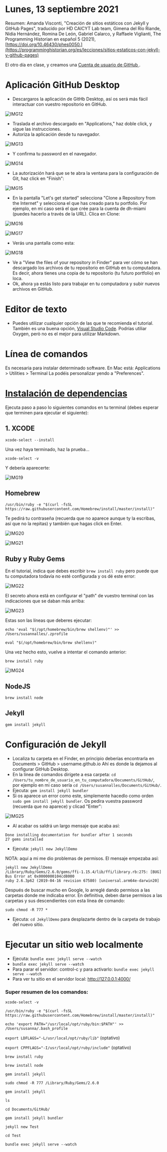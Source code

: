 # Lunes, 13 septiembre 2021

Resumen: Amanda Visconti, "Creación de sitios estáticos con Jekyll y GitHub Pages", traducido por HD CAICYT Lab team, Gimena del Rio Riande, Nidia Hernández, Romina De León, Gabriel Calarco, y Raffaele Viglianti, The Programming Historian en español 5 (2021), [https://doi.org/10.46430/phes0050.](https://programminghistorian.org/es/lecciones/sitios-estaticos-con-jekyll-y-github-pages)

El otro día en clase, y creamos una [Cuenta de usuario de GitHub ](https://programminghistorian.org/es/lecciones/sitios-estaticos-con-jekyll-y-github-pages#cuenta-de-usuario-de-github-).

# Aplicación GitHub Desktop
- Descargaros la aplicación de GitHb Desktop, así os será más fácil interactuar con vuestro repositorio en GitHub.

![IMG12](/img/img12.png)

- Traslada el archivo descargado en "Applications," haz doble click, y sigue las instrucciones.
- Autoriza la aplicación desde tu navegador.

![IMG13](/img/img13.png)

- Y confirma tu password en el navegador.

![IMG14](/img/img14.png)

- La autorización hará que se te abra la ventana para la configuración de Git, haz click en "Finish":

![IMG15](/img/img15.png)

- En la pantalla "Let's get started" selecciona "Clone a Repository from the Internet" y selecciona el que has creado para tu portfolio. Por ejemplo, en mi caso será el que crée para la cuenta de dh-miami (puedes hacerlo a través de la URL). Clica en Clone:

![IMG16](/img/img16.png)

![IMG17](/img/img17.png)

- Verás una pantalla como esta:

![IMG18](/img/img18.png)

- Ve a "View the files of your repository in Finder" para ver cómo se han descargado los archivos de tu repositorio en GitHub en tu computadora. Es decir, ahora tienes una copia de tu repositorio (tu futuro portfolio) en loca.
- Ok, ahora ya estás listo para trabajar en tu computadora y subir nuevos archivos en GitHub.

# Editor de texto
- Puedes utilizar cualquier opción de las que te recomienda el tutorial. También es una buena opción, [Visual Studio Code](https://code.visualstudio.com/). Podrías utiliar Oxygen, però no es el mejor para utilizar Markdown.

# Línea de comandos
Es necesaria para instalar determinado software.
En Mac está: Applications > Utilities > Terminal
La podéis personalizar yendo a "Preferences".

# [Instalación de dependencias](https://programminghistorian.org/es/lecciones/sitios-estaticos-con-jekyll-y-github-pages#instalaci%C3%B3n-de-dependencias-)

Ejecuta paso a paso lo siguientes comandos en tu terminal (debes esperar que terminen para ejecutar el siguiente):

## 1. XCODE
`xcode-select --install`

Una vez haya terminado, haz la prueba...

`xcode-select -v`

Y debería aparecerte:

![IMG19](/img/img19.png)

## Homebrew

`/usr/bin/ruby -e "$(curl -fsSL https://raw.githubusercontent.com/Homebrew/install/master/install)"`

Te pedirá tu contraseña (recuerda que no aparece aunque ty la escribas, así que no la repitas) y también que hagas click en Enter.

![IMG20](/img/img20.png)

![IMG21](/img/img21.png)

 ## Ruby y Ruby Gems

 En el tutorial, indica que debes escribir `brew install ruby` pero puede que tu computadora todavía no esté configurada y os dé este error:

![IMG22](/img/img22.png)

El secreto ahora está en configurar el "path" de vuestro terminal con las indicaciones que se daban más arriba:

![IMG23](/img/img23.png)

Estas son las líneas que deberes ejecutar:

`echo 'eval "$(/opt/homebrew/bin/brew shellenv)"' >> /Users/susannalles/.zprofile`

`eval "$(/opt/homebrew/bin/brew shellenv)"`

Una vez hecho esto, vuelve a intentar el comando anterior:

`brew install ruby`

![IMG24](/img/img24.png)

## NodeJS

`brew install node`

## Jekyll

`gem install jekyll`

# Configuración de Jekyll

- Localiza tu carpeta en el Finder, en principio deberías encontrarla en Documents > GitHub > username.github.io Ahí es donde la dejamos al configurar GitHub Desktop.
- En la línea de comandos dirígete a esa carpeta: `cd /Users/tu_nombre_de_usuario_en_tu_computadora/Documents/GitHub/`, por ejemplo en mi caso sería `cd /Users/susannalles/Documents/GitHub/`.
- Ejecuta: `gem install jekyll bundler`
- Si os aparece un error como este, simplemente hacedlo como orden `sudo gem install jekyll bundler`. Os pedira vuestra password (recuerda que no aparece) y clicad "Enter":

![IMG25](/img/img25.png)

- Al acabar os saldrá un largo mensaje que acaba así:

```
Done installing documentation for bundler after 1 seconds
27 gems installed
```

- Ejecuta: `jekyll new JekyllDemo`

NOTA: aquí a mi me dio problemas de permisos. El mensaje empezaba así:

```
jekyll new JekyllDemo
/Library/Ruby/Gems/2.6.0/gems/ffi-1.15.4/lib/ffi/library.rb:275: [BUG] Bus Error at 0x0000000104cd8000
ruby 2.6.3p62 (2019-04-16 revision 67580) [universal.arm64e-darwin20]
```

 Después de buscar mucho en Google, lo arreglé dando permisos a las carpetas donde me indicaba error. En definitiva, deben darse permisos a las carpetas y sus descendientes con esta línea de comando:

 `sudo chmod -R 777 *`

 - Ejecuta: `cd JekyllDemo` para desplazarte dentro de la carpeta de trabajo del nuevo sitio. 

 # Ejecutar un sitio web localmente 

 - Ejecuta: `bundle exec jekyll serve --watch` 
 - `bundle exec jekyll serve --watch`
 - Para parar el servidor: control-c y para activarlo: `bundle exec jekyll serve --watch`
 - Para ver tu sitio en el servidor local: http://127.0.0.1:4000/ 
 

### Super resumen de los comandos:

`xcode-select -v`

`/usr/bin/ruby -e "$(curl -fsSL https://raw.githubusercontent.com/Homebrew/install/master/install)"`

`echo 'export PATH="/usr/local/opt/ruby/bin:$PATH"' >> /Users/susanna/.bash_profile`

`export LDFLAGS="-L/usr/local/opt/ruby/lib"` (optativo)

`export CPPFLAGS="-I/usr/local/opt/ruby/include"` (optativo)

`brew install ruby`

`brew install node`

`gem install jekyll`

`sudo chmod -R 777 /Library/Ruby/Gems/2.6.0`

`gem install jekyll`

`ls`

`cd Documents/GitHub/`

`gem install jekyll bundler`

`jekyll new Test`

`cd Test`

`bundle exec jekyll serve --watch`


